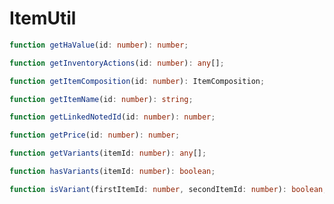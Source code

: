 # ItemUtil

```typescript
function getHaValue(id: number): number;
```

```typescript
function getInventoryActions(id: number): any[];
```

```typescript
function getItemComposition(id: number): ItemComposition;
```

```typescript
function getItemName(id: number): string;
```

```typescript
function getLinkedNotedId(id: number): number;
```

```typescript
function getPrice(id: number): number;
```

```typescript
function getVariants(itemId: number): any[];
```

```typescript
function hasVariants(itemId: number): boolean;
```

```typescript
function isVariant(firstItemId: number, secondItemId: number): boolean;
```

